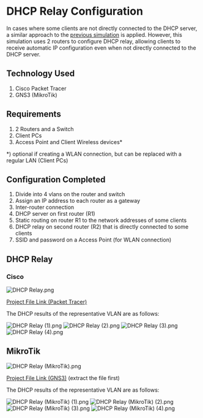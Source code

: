 # DHCP Relay Configuration
In cases where some clients are not directly connected to the DHCP server, a similar approach to the [previous simulation](https://github.com/eightball270/Basic-VLAN-and-DHCP-Server?tab=readme-ov-file#basic-vlan-and-dhcp-server) is applied. However, this simulation uses 2 routers to configure DHCP relay, allowing clients to receive automatic IP configuration even when not directly connected to the DHCP server.

## Technology Used
1. Cisco Packet Tracer
2. GNS3 (MikroTik)

## Requirements
1. 2 Routers and a Switch
2. Client PCs
3. Access Point and Client Wireless devices*

*) optional if creating a WLAN connection, but can be replaced with a regular LAN (Client PCs)

## Configuration Completed
1. Divide into 4 vlans on the router and switch
2. Assign an IP address to each router as a gateway
3. Inter-router connection
4. DHCP server on first router (R1)
5. Static routing on router R1 to the network addresses of some clients
6. DHCP relay on second router (R2) that is directly connected to some clients
7. SSID and password on a Access Point (for WLAN connection)

## DHCP Relay
### Cisco

![DHCP Relay.png](https://github.com/eightball270/DHCP-Relay-Configuration/blob/main/Cisco/DHCP%20Relay.png)

[Project File Link (Packet Tracer)](https://github.com/eightball270/DHCP-Relay-Configuration/blob/main/Cisco/DHCP%20Relay.pkt)

The DHCP results of the representative VLAN are as follows:

![DHCP Relay (1).png](https://github.com/eightball270/DHCP-Relay-Configuration/blob/main/Cisco/DHCP%20Relay%20(1).png) ![DHCP Relay (2).png](https://github.com/eightball270/DHCP-Relay-Configuration/blob/main/Cisco/DHCP%20Relay%20(2).png) ![DHCP Relay (3).png](https://github.com/eightball270/DHCP-Relay-Configuration/blob/main/Cisco/DHCP%20Relay%20(3).png) ![DHCP Relay (4).png](https://github.com/eightball270/DHCP-Relay-Configuration/blob/main/Cisco/DHCP%20Relay%20(4).png)

## MikroTik

![DHCP Relay (MikroTik).png](https://github.com/eightball270/DHCP-Relay-Configuration/blob/main/MikroTik/DHCP%20Relay%20(MikroTik).png)

[Project File Link (GNS3)](https://github.com/eightball270/DHCP-Relay-Configuration/blob/main/MikroTik/DHCP%20Relay.gns3project.7z) (extract the file first)

The DHCP results of the representative VLAN are as follows:

![DHCP Relay (MikroTik) (1).png](https://github.com/eightball270/DHCP-Relay-Configuration/blob/main/MikroTik/DHCP%20Relay%20(MikroTik)%20(1).png) ![DHCP Relay (MikroTik) (2).png](https://github.com/eightball270/DHCP-Relay-Configuration/blob/main/MikroTik/DHCP%20Relay%20(MikroTik)%20(2).png) ![DHCP Relay (MikroTik) (3).png](https://github.com/eightball270/DHCP-Relay-Configuration/blob/main/MikroTik/DHCP%20Relay%20(MikroTik)%20(3).png) ![DHCP Relay (MikroTik) (4).png](https://github.com/eightball270/DHCP-Relay-Configuration/blob/main/MikroTik/DHCP%20Relay%20(MikroTik)%20(4).png)
